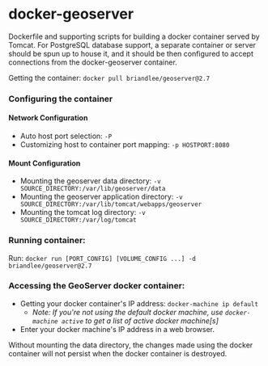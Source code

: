 # docker-geoserver
Dockerfile and supporting scripts for building a docker container served by Tomcat. For PostgreSQL database support, a separate container or server should be spun up to house it, and it should be then configured to accept connections from the docker-geoserver container.

Getting the container: `docker pull briandlee/geoserver@2.7`

### Configuring the container

#### Network Configuration
* Auto host port selection: `-P`
* Customizing host to container port mapping: `-p HOSTPORT:8080`

#### Mount Configuration
* Mounting the geoserver data directory: `-v SOURCE_DIRECTORY:/var/lib/geoserver/data`
* Mounting the geoserver application directory: `-v SOURCE_DIRECTORY:/var/lib/tomcat/webapps/geoserver`
* Mounting the tomcat log directory: `-v SOURCE_DIRECTORY:/var/log/tomcat`

### Running container:
Run: `docker run [PORT_CONFIG] [VOLUME_CONFIG ...] -d briandlee/geoserver@2.7`

### Accessing the GeoServer docker container:
* Getting your docker container's IP address: `docker-machine ip default`
  * *Note: If you're not using the default docker machine, use `docker-machine active` to get a list of active docker machine[s]*
* Enter your docker machine's IP address in a web browser.

Without mounting the data directory, the changes made using the docker container will not persist when the docker container is destroyed.
